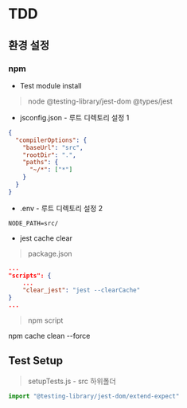# TDD

## 환경 설정

### npm

- Test module install

> node @testing-library/jest-dom @types/jest

- jsconfig.json - 루트 디렉토리 설정 1

```json
{
  "compilerOptions": {
    "baseUrl": "src",
    "rootDir": ".",
    "paths": {
      "~/*": ["*"]
    }
  }
}
```

- .env - 루트 디렉토리 설정 2

```env
NODE_PATH=src/
```

- jest cache clear

> package.json

```json
...
"scripts": {
    ...
    "clear_jest": "jest --clearCache"
}
...
```

> npm script

npm cache clean --force

## Test Setup

> setupTests.js - src 하위폴더

```js
import "@testing-library/jest-dom/extend-expect"
```
